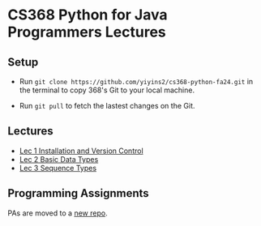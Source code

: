 # CS368 Python for Java Programmers Lectures

## Setup
* Run `git clone https://github.com/yiyins2/cs368-python-fa24.git` in the terminal to copy 368's Git to your local machine.

* Run `git pull` to fetch the lastest changes on the Git.

## Lectures 
* [Lec 1 Installation and Version Control](./01-installation-version-control)
* [Lec 2 Basic Data Types](./02-basic-data-types)
* [Lec 3 Sequence Types](./03-sequence-types)

## Programming Assignments
PAs are moved to a [new repo](https://github.com/yiyins2/cs368-python-fa24-pas/tree/main). 